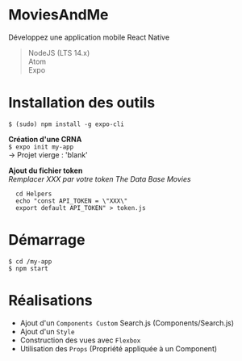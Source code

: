 # MoviesAndMe

Développez une application mobile React Native

> NodeJS (LTS 14.x)  
> Atom  
> Expo  

# Installation des outils
`$ (sudo) npm install -g expo-cli`

**Création d'une CRNA**     
`$ expo init my-app`  
-> Projet vierge : 'blank'

**Ajout du fichier token**  
*Remplacer XXX par votre token The Data Base Movies*  
```
  cd Helpers
  echo "const API_TOKEN = \"XXX\"
  export default API_TOKEN" > token.js
```

# Démarrage  
`$ cd /my-app`  
`$ npm start`

# Réalisations  
- Ajout d'un `Components Custom` Search.js (Components/Search.js)
- Ajout d'un `Style`
- Construction des vues avec `Flexbox`
- Utilisation des `Props` (Propriété appliquée à un Component)
